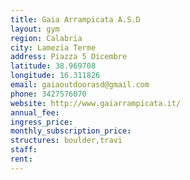 ```yaml
---
title: Gaia Arrampicata A.S.D
layout: gym
region: Calabria
city: Lamezia Terme
address: Piazza 5 Dicembre
latitude: 38.969708
longitude: 16.311826
email: gaiaoutdoorasd@gmail.com
phone: 3427576070
website: http://www.gaiarrampicata.it/
annual_fee: 
ingress_price: 
monthly_subscription_price: 
structures: boulder,travi
staff: 
rent: 
---
```


